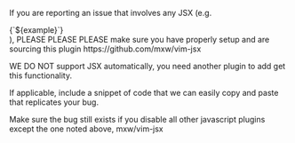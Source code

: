 If you are reporting an issue that involves any JSX (e.g.
<div>{`${example}`}</div>), PLEASE PLEASE PLEASE make sure you have properly
setup and are sourcing this plugin https://github.com/mxw/vim-jsx

WE DO NOT support JSX automatically, you need another plugin to add get this
functionality.

If applicable, include a snippet of code that we can easily copy and paste that
replicates your bug.

Make sure the bug still exists if you disable all other javascript plugins
except the one noted above, mxw/vim-jsx
